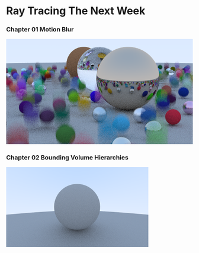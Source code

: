 # Ray Tracing The Next Week

### Chapter 01 Motion Blur

![](Chapter01/output.png)

### Chapter 02 Bounding Volume Hierarchies

![](Chapter02/output.png)